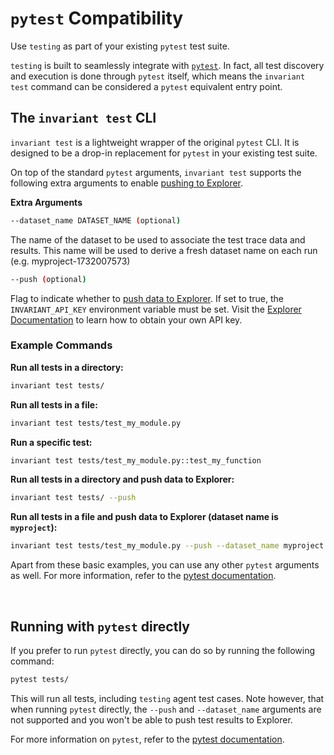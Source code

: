 # `pytest` Compatibility

<div class='subtitle'>Use <code>testing</code> as part of your existing <code>pytest</code> test suite.</div>

`testing` is built to seamlessly integrate with [`pytest`](https://docs.pytest.org/en/stable/). In fact, all test discovery and execution is done through `pytest` itself, which means the `invariant test` command can be considered a `pytest` equivalent entry point.

## The `invariant test` CLI

`invariant test` is a lightweight wrapper of the original `pytest` CLI. It is designed to be a drop-in replacement for `pytest` in your existing test suite.

On top of the standard `pytest` arguments, `invariant test` supports the following extra arguments to enable [pushing to Explorer](./Visual_Debugger.md).

**Extra Arguments**

```bash
--dataset_name DATASET_NAME (optional)
```

The name of the dataset to be used to associate the test trace data and
results. This name will be used to derive a fresh dataset name on each run
(e.g. myproject-1732007573)

```bash
--push (optional)
```

Flag to indicate whether to [push data to Explorer](./Visual_Debugger.md). If set to true,
the `INVARIANT_API_KEY` environment variable must be set. Visit the [Explorer Documentation](https://explorer.invariantlabs.ai/docs) to learn how to obtain your own API key.

### Example Commands

**Run all tests in a directory:**
```bash
invariant test tests/
```

**Run all tests in a file:**
```bash
invariant test tests/test_my_module.py
```

**Run a specific test:**
```bash
invariant test tests/test_my_module.py::test_my_function
```

**Run all tests in a directory and push data to Explorer:**
```bash
invariant test tests/ --push
```

**Run all tests in a file and push data to Explorer (dataset name is `myproject`):**
```bash
invariant test tests/test_my_module.py --push --dataset_name myproject
```

Apart from these basic examples, you can use any other `pytest` arguments as well. For more information, refer to the [pytest documentation](https://docs.pytest.org/en/stable/usage.html#specifying-tests-selecting-tests).

<br/>

## Running with `pytest` directly

If you prefer to run `pytest` directly, you can do so by running the following command:

```bash
pytest tests/
```

This will run all tests, including `testing` agent test cases. Note however, that when running `pytest` directly, the `--push` and `--dataset_name` arguments are not supported and you won't be able to push test results to Explorer.

For more information on `pytest`, refer to the [pytest documentation](https://docs.pytest.org/en/stable/).
